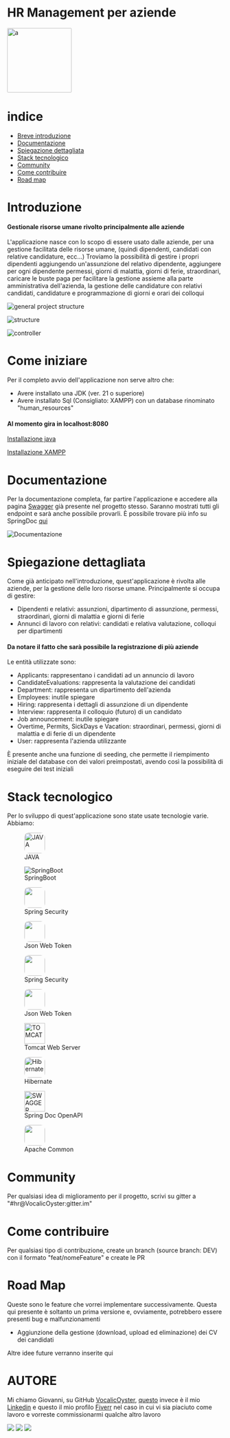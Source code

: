 # HR Management per aziende


<img src="/images/ForeachSolutions.jpg" width="150" height="150" style="border-radius: 2px;" alt="a">

# indice
- [Breve introduzione](#introduzione)
- [Documentazione](#documentazione)
- [Spiegazione dettagliata](#spiegazione-dettagliata)
- [Stack tecnologico](#stack-tecnologico)
- [Community](#community)
- [Come contribuire](#come-contribuire)
- [Road map](#road-map)


# Introduzione
#### Gestionale risorse umane rivolto principalmente alle aziende

L'applicazione nasce con lo scopo di essere usato dalle aziende, per una gestione facilitata 
delle risorse umane, (quindi dipendenti, candidati con relative candidature, ecc...)
Troviamo la possibilità di gestire i propri dipendenti aggiungendo un'assunzione del
relativo dipendente, aggiungere per ogni dipendente permessi, giorni di malattia, 
giorni di ferie, straordinari, caricare le buste paga per facilitare la gestione assieme alla parte amministrativa dell'azienda, 
la gestione delle candidature con relativi candidati, candidature e programmazione di giorni e orari dei
colloqui


![general project structure](/images/project%20structure.png) 

![structure](/images/structure.png) 

![controller](/images/controller.png)


# Come iniziare

Per il completo avvio dell'applicazione non serve altro che:

- Avere installato una JDK (ver. 21 o superiore) 
- Avere installato Sql (Consigliato: XAMPP) con un database rinominato "human_resources"
#### Al momento gira in localhost:8080
[Installazione java](https://www.java.com/it/download/manual.jsp)

[Installazione XAMPP](https://www.apachefriends.org/it/index.html)

# Documentazione
Per la documentazione completa, far partire l'applicazione e accedere alla pagina [Swagger](http://localhost:8080/swagger-ui/index.html) 
già presente nel progetto stesso.
Saranno mostrati tutti gli endpoint e sarà anche possibile provarli. È possibile trovare
più info su SpringDoc [qui](https://springdoc.org/)

![Documentazione](/images/documentazione.png)


# Spiegazione dettagliata
Come già anticipato nell'introduzione, quest'applicazione è rivolta alle aziende, 
per la gestione delle loro risorse umane. Principalmente si occupa di gestire:

- Dipendenti e relativi: assunzioni, dipartimento di assunzione, permessi, straordinari, giorni di malattia e giorni di ferie 
- Annunci di lavoro con relativi: candidati e relativa valutazione, colloqui per dipartimenti

#### Da notare il fatto che sarà possibile la registrazione di più aziende
Le entità utilizzate sono: 

- Applicants: rappresentano i candidati ad un annuncio di lavoro 
- CandidateEvaluations: rappresenta la valutazione dei candidati
- Department: rappresenta un dipartimento dell'azienda 
- Employees: inutile spiegare
- Hiring: rappresenta i dettagli di assunzione di un dipendente
- Interview: rappresenta il colloquio (futuro) di un candidato
- Job announcement: inutile spiegare
- Overtime, Permits, SickDays e Vacation: straordinari, permessi, giorni di malattia e di ferie di un dipendente
- User: rappresenta l'azienda utilizzante


È presente anche una funzione di seeding, che permette il riempimento iniziale del database con dei valori preimpostati,
avendo così la possibilità di eseguire dei test iniziali


# Stack tecnologico

Per lo sviluppo di quest'applicazione sono state usate tecnologie varie. Abbiamo:

<figure>
<img src="https://logowik.com/content/uploads/images/java1655.logowik.com.webp" width="48" height="48" style="border-radius: 10px" alt="JAVA"/>
<figcaption>JAVA</figcaption>
</figure>


<figure>
    <img src="/images/icons8-spring-boot-48.png" alt="SpringBoot" />
    <figcaption>SpringBoot</figcaption>
</figure>


<figure>
<img src="images/springsecurity.png" width="48" height="48" style="border-radius: 10px"/>
<figcaption>Spring Security</figcaption>
</figure>


<figure>
<img src="https://upload.wikimedia.org/wikipedia/commons/8/87/Sql_data_base_with_logo.png" height="48" style="border-radius: 10px"/>
<figcaption>Json Web Token</figcaption>
</figure>


<figure>
<img src="images/springsecurity.png" width="48" height="48" style="border-radius: 10px"/>
<figcaption>Spring Security</figcaption>
</figure>


<figure>
<img src="https://seeklogo.com/images/J/json-web-tokens-jwt-io-logo-C003DEC47A-seeklogo.com.png" width="48" height="48" style="border-radius: 10px"/>
<figcaption>Json Web Token</figcaption>
</figure>


<figure>
<img src="images/tomcat.png"width="48" height="48" alt="TOMCAT"/>
<figcaption>Tomcat Web Server</figcaption>
</figure>


<figure>
    <img src="https://miro.medium.com/v2/resize:fit:400/0*jba3dz1j64rfhl5i.jpg" width="48" height="48" style="border-radius: 10px"  alt="Hibernate" />
    <figcaption>Hibernate</figcaption>
</figure>


<figure>
<img src="https://help.apiary.io/images/swagger-logo.png" width="48" height="48" alt="SWAGGER"/>
<figcaption>Spring Doc OpenAPI</figcaption>
</figure>


<figure>
<img src="images/Apache_Feather_Logo.png" width="48" height="48" style="border-radius: 10px"/>
<figcaption>Apache Common</figcaption>
</figure>

# Community

Per qualsiasi idea di miglioramento per il progetto, scrivi su gitter a "#hr@VocalicOyster:gitter.im"

# Come contribuire

Per qualsiasi tipo di contribuzione, create un branch (source branch: DEV) con il formato "feat/nomeFeature" 
e create le PR

# Road Map

Queste sono le feature che vorrei implementare successivamente. Questa qui presente è soltanto un prima versione
e, ovviamente, potrebbero essere presenti bug e malfunzionamenti

- Aggiunzione della gestione (download, upload ed eliminazione) dei CV dei candidati

Altre idee future verranno inserite qui


# AUTORE

Mi chiamo Giovanni, su GitHub [VocalicOyster](https://github.com/VocalicOyster), [questo]() invece è
il mio [Linkedin]() e questo il mio profilo [Fiverr]() nel caso in cui vi sia piaciuto come lavoro e 
vorreste commissionarmi qualche altro lavoro

[![](https://img.shields.io/badge/linkedin-blue?logo=linkedin)](https://www.linkedin.com/in/giovanni-innaimi/) 
[![](https://img.shields.io/badge/Fiverr-green?logo=fiverr&labelColor=%23004F1B)](https://it.fiverr.com/giovanniinnaimi)
[![](https://img.shields.io/badge/Instagram-%23E3314C?logo=instagram&logoColor=white)](https://www.instagram.com/foreachsolutions/)


